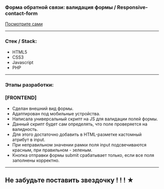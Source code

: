 
### Форма обратной связи: валидация формы / Responsive-contact-form

  [Посмотрите сами](https://juliadooby.github.io/Responsive-contact-form/)   

---

### Стек / Stack: 

* HTML5
* CSS3
* Javascript
* PHP

---

### Этапы разработки: 

### [FRONTEND] 

* Сделан внешний вид формы. 
* Адаптирован под мобильные устройства. 
* Написала универсальный скрипт на JS для валидации полей формы. 
* Данный скрипт будет сам определять, что поле проверяется на валидность. 
* Для этого достаточно добавить в HTML-разметке кастомный атрибут в input. 
* При неправильном значении рамки поля input подсвечиваются красным, при правильном - зеленым. 
* Кнопка отправки формы submit срабатывает только, если все поля заполнены корректно.

---

## Не забудьте поставить звездочку ! ! ! ★ 
